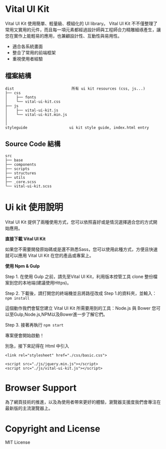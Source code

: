 # Vital UI Kit

Vital UI Kit 使用簡單、輕量級、模組化的 UI library。 Vital UI Kit 不不僅整理了常用又實用的元件，而且每一項元素都經過設計師與工程師合力精雕細琢產生，讓您在實作上能輕易的應用，也兼顧設計性、互動性與易用性。

* 適合各系統畫面
* 整合了常用的前端框架
* 重視使用者經驗

## 檔案結構

```
dist                          所有 ui kit resources (css, js...)
├── css
│    ├── fonts
│    └── vital-ui-kit.css
├── js
│    ├── vital-ui-kit.js
│    └── vital-ui-kit.min.js
│
│
styleguide                   ui kit style guide, index.html entry
```

## Source Code 結構
```
src
├── base
├── components
├── scripts
├── structures
├── utils
├── _core.scss
└── vital-ui-kit.scss
```

# Ui kit 使用說明
 Vital UI Kit 提供了兩種使用方式，您可以依照喜好或是情況選擇適合您的方式開始應用。

**直接下載 Vital UI Kit**

如果您不需要開發原始碼或是還不熟悉Sass，您可以使用此種方式，方便且快速就可以應用 Vital UI Kit 在您的產品或專案上。

**使用 Npm & Gulp**

Step 1. 在使用 Gulp 之前，請先至Vital UI Kit，利用版本控管工具 clone 整份檔案到您的本地端(建議使用Https)。

Step 2. 下載後，請打開您的終端機並且將路徑改成 Step 1.的資料夾，並輸入： `npm install`

這個動作我們會幫您建立 Vital UI Kit 所需要用到的工具：Node.js 與 Bower
您可以至Gulp,Node.js,NPM以及Bower進一步了解它們。

Step 3. 接著再執行
`npm start`

專案便會開始啟動！

別急，接下來記得在 Html 中引入
```
<link rel="stylesheet" href="./css/basic.css">
```
```
<script src="./js/jquery.min.js"></script>
<script src="./js/vital-ui-kit.js"></script>
```

# Browser Support

為了網頁技術的推進，以及為使用者帶來更好的體驗，瀏覽器支援度我們會專注在最新版的主流瀏覽器上。


# Copyright and License
MIT License

